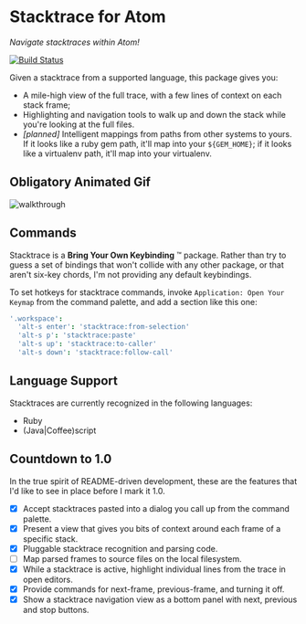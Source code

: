 # Stacktrace for Atom

*Navigate stacktraces within Atom!*

[![Build Status](https://travis-ci.org/smashwilson/stacktrace.svg?branch=master)](https://travis-ci.org/smashwilson/stacktrace?branch=master)

Given a stacktrace from a supported language, this package gives you:

 * A mile-high view of the full trace, with a few lines of context on each stack
   frame;
 * Highlighting and navigation tools to walk up and down the stack while you're
   looking at the full files.
 * *[planned]* Intelligent mappings from paths from other systems to yours. If it looks like
   a ruby gem path, it'll map into your `${GEM_HOME}`; if it looks like a
   virtualenv path, it'll map into your virtualenv.

## Obligatory Animated Gif

![walkthrough](https://cloud.githubusercontent.com/assets/17565/4100060/aa761e90-307e-11e4-83c8-e4bf04c20d95.gif)

## Commands

Stacktrace is a **Bring Your Own Keybinding** :tm: package. Rather than try to guess a set of bindings that won't collide with any other package, or that aren't six-key chords, I'm not providing any default keybindings.

To set hotkeys for stacktrace commands, invoke `Application: Open Your Keymap` from the command palette, and add a section like this one:

```coffee
'.workspace':
  'alt-s enter': 'stacktrace:from-selection'
  'alt-s p': 'stacktrace:paste'
  'alt-s up': 'stacktrace:to-caller'
  'alt-s down': 'stacktrace:follow-call'
```

## Language Support

Stacktraces are currently recognized in the following languages:

 * Ruby
 * (Java|Coffee)script

## Countdown to 1.0

In the true spirit of README-driven development, these are the features that I'd
like to see in place before I mark it 1.0.

- [x] Accept stacktraces pasted into a dialog you call up from the command
  palette.
- [x] Present a view that gives you bits of context around each frame of a
  specific stack.
- [x] Pluggable stacktrace recognition and parsing code.
- [ ] Map parsed frames to source files on the local filesystem.
- [x] While a stacktrace is active, highlight individual lines from the trace
  in open editors.
- [x] Provide commands for next-frame, previous-frame, and turning it off.
- [x] Show a stacktrace navigation view as a bottom panel with next, previous
  and stop buttons.
